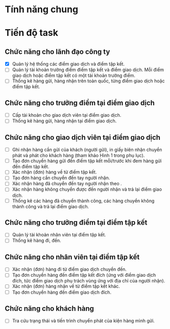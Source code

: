 # Tính năng chung

# Tiến độ task

## Chức năng cho lãnh đạo công ty

- [x] Quản lý hệ thống các điểm giao dịch và điểm tập kết.
- [ ] Quản lý tài khoản trưởng điểm điểm tập kết và điểm giao dịch. Mỗi điểm giao dịch hoặc điểm tập kết có một tài khoản trưởng điểm.
- [ ] Thống kê hàng gửi, hàng nhận trên toàn quốc, từng điểm giao dịch hoặc điểm tập kết.

## Chức năng cho trưởng điểm tại điểm giao dịch

- [ ] Cấp tài khoản cho giao dịch viên tại điểm giao dịch.
- [ ] Thống kê hàng gửi, hàng nhận tại điểm giao dịch.

## Chức năng cho giao dịch viên tại điểm giao dịch

- [ ] Ghi nhận hàng cần gửi của khách (người gửi), in giấy biên nhận chuyển phát và phát cho khách hàng (tham khảo Hình 1 trong phụ lục).
- [ ] Tạo đơn chuyển hàng gửi đến điểm tập kết mỗi/trước khi đem hàng gửi đến điểm tập kết.
- [ ] Xác nhận (đơn) hàng về từ điểm tập kết.
- [ ] Tạo đơn hàng cần chuyển đến tay người nhận.
- [ ] Xác nhận hàng đã chuyển đến tay người nhận theo .
- [ ] Xác nhận hàng không chuyển được đến người nhận và trả lại điểm giao dịch.
- [ ] Thống kê các hàng đã chuyển thành công, các hàng chuyển không thành công và trả lại điểm giao dịch.

## Chức năng cho trưởng điểm tại điểm tập kết

- [ ] Quản lý tài khoản nhân viên tại điểm tập kết.
- [ ] Thống kê hàng đi, đến.

## Chức năng cho nhân viên tại điểm tập kết

- [ ] Xác nhận (đơn) hàng đi từ điểm giao dịch chuyển đến.
- [ ] Tạo đơn chuyển hàng đến điểm tập kết đích (ứng với điểm giao dịch đích, tức điểm giao dịch phụ trách vùng ứng với địa chỉ của người nhận).
- [ ] Xác nhận (đơn) hàng nhận về từ điểm tập kết khác.
- [ ] Tạo đơn chuyển hàng đến điểm giao dịch đích.

## Chức năng cho khách hàng

- [ ] Tra cứu trạng thái và tiến trình chuyển phát của kiện hàng mình gửi.
